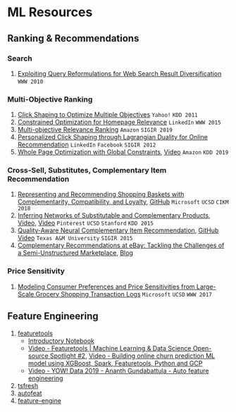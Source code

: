 # ML Resources


## Ranking & Recommendations

### Search
1. [Exploiting Query Reformulations for Web Search Result Diversification](http://www.ra.ethz.ch/cdstore/www2010/www/p881.pdf) `WWW 2010`

### Multi-Objective Ranking
1. [Click Shaping to Optimize Multiple Objectives](http://www.xuanhui.me/pub/click-shaping-kdd11.pdf) `Yahoo!` `KDD 2011`
2. [Constrained Optimization for Homepage Relevance](http://www.www2015.it/documents/proceedings/companion/p375.pdf) `LinkedIn` `WWW 2015`
3. [Multi-objective Relevance Ranking](https://sigir-ecom.github.io/ecom2019/ecom19Papers/paper30.pdf) `Amazon` `SIGIR 2019`
4. [Personalized Click Shaping through Lagrangian Duality for Online Recommendation](https://dl.acm.org/doi/abs/10.1145/2348283.2348350) `LinkedIn` `Facebook` `SIGIR 2012`
5. [Whole Page Optimization with Global Constraints](https://www.kdd.org/kdd2019/accepted-papers/view/whole-page-optimization-with-global-constraints), [Video](https://www.youtube.com/watch?v=GBnqHESskD8) `Amazon` `KDD 2019`


### Cross-Sell, Substitutes, Complementary Item Recommendation
1. [Representing and Recommending Shopping Baskets with Complementarity, Compatibility, and Loyalty](https://www.microsoft.com/en-us/research/uploads/prod/2019/01/cikm18_mwan.pdf), [GitHub](https://github.com/MengtingWan/grocery) `Microsoft` `UCSD` `CIKM 2018`
2. [Inferring Networks of Substitutable and Complementary Products](https://cseweb.ucsd.edu/~jmcauley/pdfs/kdd15.pdf), [Video](https://www.youtube.com/watch?v=vdSWhYZipzc), [Video](https://www.youtube.com/watch?v=DdSKJRsu-TI) `Pinterest` `UCSD` `Stanford` `KDD 2015`
3. [Quality-Aware Neural Complementary Item Recommendation](http://people.tamu.edu/~zhan13679/Paper/quality-aware-neural.pdf), [GitHub](https://github.com/sallyyinzhang/Quality-Aware-Neural-Complementary-Item-Recommendation) [Video](https://www.youtube.com/watch?v=5bS02BkJ6e4) `Texas A&M University` `SIGIR 2015`
4. [Complementary Recommendations at eBay: Tackling the Challenges of a Semi-Unstructured Marketplace](https://www.youtube.com/watch?v=3GIoXsCaSM0), [Blog](https://tech.ebayinc.com/engineering/complementary-item-recommendations-at-ebay-scale/)

### Price Sensitivity
1. [Modeling Consumer Preferences and Price Sensitivities from Large-Scale Grocery Shopping Transaction Logs](https://cseweb.ucsd.edu/~jmcauley/pdfs/www17.pdf) `Microsoft` `UCSD` `WWW 2017`


## Feature Engineering
1. [featuretools](https://github.com/FeatureLabs/featuretools) 
	- [Introductory Notebook](https://github.com/Featuretools/predict-customer-churn/blob/master/churn/3.%20Feature%20Engineering.ipynb) 
	- [Video - Featuretools | Machine Learning & Data Science Open-source Spotlight #2](https://www.youtube.com/watch?v=Q5U9rEKHIsk), [Video - Building online churn prediction ML model using XGBoost, Spark, Featuretools, Python and GCP](https://www.youtube.com/watch?v=ZwwneZ6iU3Y) 
	- [Video - YOW! Data 2019 - Ananth Gundabattula - Auto feature engineering](https://www.youtube.com/watch?v=444ppmK1Z1U) 
2. [tsfresh](https://github.com/blue-yonder/tsfresh)
3. [autofeat](https://github.com/cod3licious/autofeat)
4. [feature-engine](https://github.com/solegalli/feature_engine)

